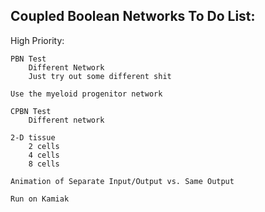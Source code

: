 ## Coupled Boolean Networks To Do List:

High Priority:

	PBN Test
		Different Network
		Just try out some different shit

    Use the myeloid progenitor network

	CPBN Test
		Different network

	2-D tissue
		2 cells
		4 cells
		8 cells
		
    Animation of Separate Input/Output vs. Same Output
    
    Run on Kamiak